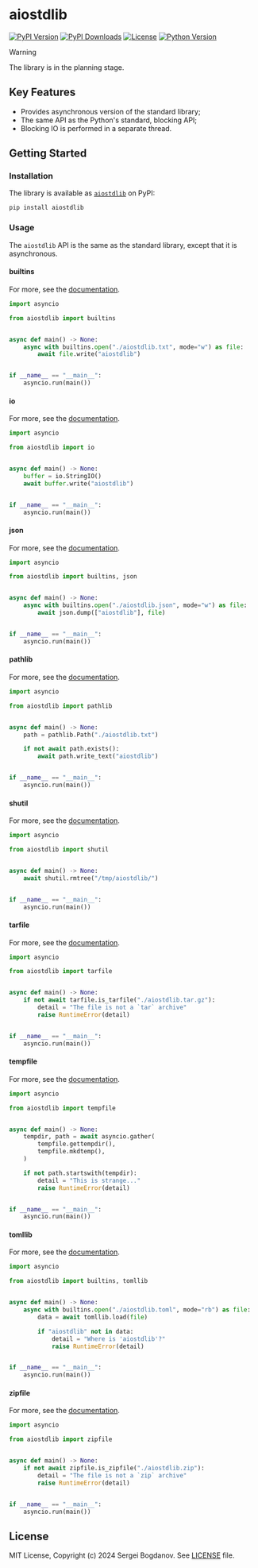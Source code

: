 # aiostdlib

[![PyPI Version][shields/pypi/version]][pypi/homepage]
[![PyPI Downloads][shields/pypi/downloads]][pypi/homepage]
[![License][shields/pypi/license]][github/license]
[![Python Version][shields/python/version]][pypi/homepage]

> [!WARNING]
> The library is in the planning stage.

## Key Features

* Provides asynchronous version of the standard library;
* The same API as the Python's standard, blocking API;
* Blocking IO is performed in a separate thread.

## Getting Started

### Installation

The library is available as [`aiostdlib`][pypi/homepage] on PyPI:

```shell
pip install aiostdlib
```

### Usage

The `aiostdlib` API is the same as the standard library, except that it is asynchronous.

#### builtins

For more, see the [documentation][github/docs/builtins].

```python
import asyncio

from aiostdlib import builtins


async def main() -> None:
    async with builtins.open("./aiostdlib.txt", mode="w") as file:
        await file.write("aiostdlib")


if __name__ == "__main__":
    asyncio.run(main())
```

#### io

For more, see the [documentation][github/docs/io].

```python
import asyncio

from aiostdlib import io


async def main() -> None:
    buffer = io.StringIO()
    await buffer.write("aiostdlib")


if __name__ == "__main__":
    asyncio.run(main())
```

#### json

For more, see the [documentation][github/docs/json].

```python
import asyncio

from aiostdlib import builtins, json


async def main() -> None:
    async with builtins.open("./aiostdlib.json", mode="w") as file:
        await json.dump(["aiostdlib"], file)


if __name__ == "__main__":
    asyncio.run(main())
```

#### pathlib

For more, see the [documentation][github/docs/pathlib].

```python
import asyncio

from aiostdlib import pathlib


async def main() -> None:
    path = pathlib.Path("./aiostdlib.txt")

    if not await path.exists():
        await path.write_text("aiostdlib")


if __name__ == "__main__":
    asyncio.run(main())
```

#### shutil

For more, see the [documentation][github/docs/shutil].

```python
import asyncio

from aiostdlib import shutil


async def main() -> None:
    await shutil.rmtree("/tmp/aiostdlib/")


if __name__ == "__main__":
    asyncio.run(main())
```

#### tarfile

For more, see the [documentation][github/docs/tarfile].

```python
import asyncio

from aiostdlib import tarfile


async def main() -> None:
    if not await tarfile.is_tarfile("./aiostdlib.tar.gz"):
        detail = "The file is not a `tar` archive"
        raise RuntimeError(detail)


if __name__ == "__main__":
    asyncio.run(main())
```

#### tempfile

For more, see the [documentation][github/docs/tempfile].

```python
import asyncio

from aiostdlib import tempfile


async def main() -> None:
    tempdir, path = await asyncio.gather(
        tempfile.gettempdir(),
        tempfile.mkdtemp(),
    )

    if not path.startswith(tempdir):
        detail = "This is strange..."
        raise RuntimeError(detail)


if __name__ == "__main__":
    asyncio.run(main())
```

#### tomllib

For more, see the [documentation][github/docs/tomllib].

```python
import asyncio

from aiostdlib import builtins, tomllib


async def main() -> None:
    async with builtins.open("./aiostdlib.toml", mode="rb") as file:
        data = await tomllib.load(file)

        if "aiostdlib" not in data:
            detail = "Where is 'aiostdlib'?"
            raise RuntimeError(detail)


if __name__ == "__main__":
    asyncio.run(main())
```

#### zipfile

For more, see the [documentation][github/docs/zipfile].

```python
import asyncio

from aiostdlib import zipfile


async def main() -> None:
    if not await zipfile.is_zipfile("./aiostdlib.zip"):
        detail = "The file is not a `zip` archive"
        raise RuntimeError(detail)


if __name__ == "__main__":
    asyncio.run(main())
```

## License

MIT License, Copyright (c) 2024 Sergei Bogdanov. See [LICENSE][github/license] file.

<!-- --- --- --- --- --- --- --- --- --- --- --- --- --- --- --- --- --- --- --- --- --- --- --- --- --- --- --- --- -->

[github/docs/builtins]: https://github.com/syubogdanov/aiostdlib/tree/main/docs/builtins.md
[github/docs/io]: https://github.com/syubogdanov/aiostdlib/tree/main/docs/io.md
[github/docs/json]: https://github.com/syubogdanov/aiostdlib/tree/main/docs/json.md
[github/docs/pathlib]: https://github.com/syubogdanov/aiostdlib/tree/main/docs/pathlib.md
[github/docs/shutil]: https://github.com/syubogdanov/aiostdlib/tree/main/docs/shutil.md
[github/docs/tarfile]: https://github.com/syubogdanov/aiostdlib/tree/main/docs/tarfile.md
[github/docs/tempfile]: https://github.com/syubogdanov/aiostdlib/tree/main/docs/tempfile.md
[github/docs/tomllib]: https://github.com/syubogdanov/aiostdlib/tree/main/docs/tomllib.md
[github/docs/zipfile]: https://github.com/syubogdanov/aiostdlib/tree/main/docs/zipfile.md
[github/license]: https://github.com/syubogdanov/aiostdlib/tree/main/LICENSE

[pypi/homepage]: https://pypi.org/project/aiostdlib/

[shields/pypi/downloads]: https://img.shields.io/pypi/dm/aiostdlib.svg?color=green
[shields/pypi/license]: https://img.shields.io/pypi/l/aiostdlib.svg?color=green
[shields/pypi/version]: https://img.shields.io/pypi/v/aiostdlib.svg?color=green
[shields/python/version]: https://img.shields.io/pypi/pyversions/aiostdlib.svg?color=green
